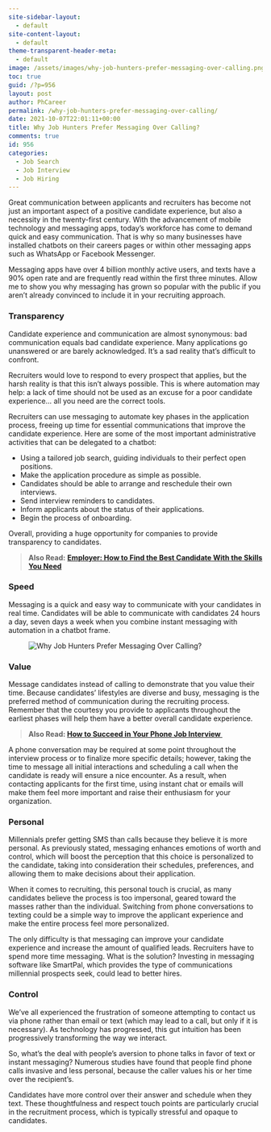 ```yaml
---
site-sidebar-layout:
  - default
site-content-layout:
  - default
theme-transparent-header-meta:
  - default
image: /assets/images/why-job-hunters-prefer-messaging-over-calling.png
toc: true
guid: /?p=956
layout: post
author: PhCareer
permalink: /why-job-hunters-prefer-messaging-over-calling/
date: 2021-10-07T22:01:11+00:00
title: Why Job Hunters Prefer Messaging Over Calling?
comments: true
id: 956
categories:
  - Job Search
  - Job Interview
  - Job Hiring
---
```

Great communication between applicants and recruiters has become not just an important aspect of a positive candidate experience, but also a necessity in the twenty-first century. With the advancement of mobile technology and messaging apps, today&#8217;s workforce has come to demand quick and easy communication. That is why so many businesses have installed chatbots on their careers pages or within other messaging apps such as WhatsApp or Facebook Messenger.

Messaging apps have over 4 billion monthly active users, and texts have a 90% open rate and are frequently read within the first three minutes. Allow me to show you why messaging has grown so popular with the public if you aren&#8217;t already convinced to include it in your recruiting approach.

### **Transparency**

Candidate experience and communication are almost synonymous: bad communication equals bad candidate experience. Many applications go unanswered or are barely acknowledged. It&#8217;s a sad reality that&#8217;s difficult to confront.

Recruiters would love to respond to every prospect that applies, but the harsh reality is that this isn&#8217;t always possible. This is where automation may help: a lack of time should not be used as an excuse for a poor candidate experience… all you need are the correct tools.

Recruiters can use messaging to automate key phases in the application process, freeing up time for essential communications that improve the candidate experience. Here are some of the most important administrative activities that can be delegated to a chatbot:

  * Using a tailored job search, guiding individuals to their perfect open positions.
  * Make the application procedure as simple as possible.
  * Candidates should be able to arrange and reschedule their own interviews.
  * Send interview reminders to candidates.
  * Inform applicants about the status of their applications.
  * Begin the process of onboarding.

Overall, providing a huge opportunity for companies to provide transparency to candidates.

<blockquote class="wp-block-quote">
  <p>
    <strong>Also Read:</strong> <strong><a href="/employer-how-to-find-the-best-candidate-with-the-skills-you-need/">Employer: How to Find the Best Candidate With the Skills You Need</a></strong>
  </p>
</blockquote>

### **Speed**

Messaging is a quick and easy way to communicate with your candidates in real time. Candidates will be able to communicate with candidates 24 hours a day, seven days a week when you combine instant messaging with automation in a chatbot frame.<figure class="wp-block-image size-large">

<img loading="lazy" width="612" height="406" src="/wp-content/uploads/2021/10/Job-hunt.png" alt="Why Job Hunters Prefer Messaging Over Calling?" class="wp-image-958" srcset="/wp-content/uploads/2021/10/Job-hunt.png 612w, /wp-content/uploads/2021/10/Job-hunt-300x199.png 300w" sizes="(max-width: 612px) 100vw, 612px" /> </figure> 

### **Value**

Message candidates instead of calling to demonstrate that you value their time. Because candidates&#8217; lifestyles are diverse and busy, messaging is the preferred method of communication during the recruiting process. Remember that the courtesy you provide to applicants throughout the earliest phases will help them have a better overall candidate experience.

<blockquote class="wp-block-quote">
  <p>
    <strong>Also Read: <a href="/how-to-succeed-in-your-phone-job-interview/">How to Succeed in Your Phone Job Interview </a></strong>
  </p>
</blockquote>

A phone conversation may be required at some point throughout the interview process or to finalize more specific details; however, taking the time to message all initial interactions and scheduling a call when the candidate is ready will ensure a nice encounter. As a result, when contacting applicants for the first time, using instant chat or emails will make them feel more important and raise their enthusiasm for your organization.

### **Personal**

Millennials prefer getting SMS than calls because they believe it is more personal. As previously stated, messaging enhances emotions of worth and control, which will boost the perception that this choice is personalized to the candidate, taking into consideration their schedules, preferences, and allowing them to make decisions about their application.

When it comes to recruiting, this personal touch is crucial, as many candidates believe the process is too impersonal, geared toward the masses rather than the individual. Switching from phone conversations to texting could be a simple way to improve the applicant experience and make the entire process feel more personalized.

The only difficulty is that messaging can improve your candidate experience and increase the amount of qualified leads. Recruiters have to spend more time messaging. What is the solution? Investing in messaging software like SmartPal, which provides the type of communications millennial prospects seek, could lead to better hires.

### **Control**

We&#8217;ve all experienced the frustration of someone attempting to contact us via phone rather than email or text (which may lead to a call, but only if it is necessary). As technology has progressed, this gut intuition has been progressively transforming the way we interact.

So, what&#8217;s the deal with people&#8217;s aversion to phone talks in favor of text or instant messaging? Numerous studies have found that people find phone calls invasive and less personal, because the caller values his or her time over the recipient&#8217;s.

Candidates have more control over their answer and schedule when they text. These thoughtfulness and respect touch points are particularly crucial in the recruitment process, which is typically stressful and opaque to candidates.
